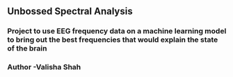 ## Unbossed Spectral Analysis 
### Project to use EEG frequency data on a machine learning model to bring out the best frequencies that would explain the state of the brain 

### Author -Valisha Shah 
